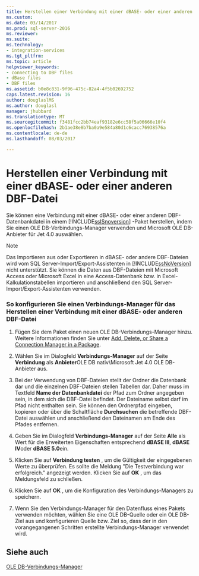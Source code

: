 ```yaml
---
title: Herstellen einer Verbindung mit einer dBASE- oder einer anderen DBF-Datei | Microsoft Docs
ms.custom: 
ms.date: 03/14/2017
ms.prod: sql-server-2016
ms.reviewer: 
ms.suite: 
ms.technology:
- integration-services
ms.tgt_pltfrm: 
ms.topic: article
helpviewer_keywords:
- connecting to DBF files
- dBase files
- DBF files
ms.assetid: b0e8c831-9f96-475c-82a4-4f5b02692752
caps.latest.revision: 16
author: douglaslMS
ms.author: douglasl
manager: jhubbard
ms.translationtype: MT
ms.sourcegitcommit: f3481fcc2bb74eaf93182e6cc58f5a06666e10f4
ms.openlocfilehash: 2b1ae38e8b7ba0a9e584a80d1c6cacc76938576a
ms.contentlocale: de-de
ms.lasthandoff: 08/03/2017

---
```

# <a name="connect-to-a-dbase-or-other-dbf-file"></a>Herstellen einer Verbindung mit einer dBASE- oder einer anderen DBF-Datei
  Sie können eine Verbindung mit einer dBASE- oder einer anderen DBF-Datenbankdatei in einem [!INCLUDE[ssISnoversion](../../includes/ssisnoversion-md.md)] -Paket herstellen, indem Sie einen OLE DB-Verbindungs-Manager verwenden und Microsoft OLE DB-Anbieter für Jet 4.0 auswählen.  
  
> [!NOTE]  
>  Das Importieren aus oder Exportieren in dBASE- oder andere DBF-Dateien wird vom SQL Server-Import/Export-Assistenten in [!INCLUDE[ssNoVersion](../../includes/ssnoversion-md.md)] nicht unterstützt. Sie können die Daten aus DBF-Dateien mit Microsoft Access oder Microsoft Excel in eine Access-Datenbank bzw. in Excel-Kalkulationstabellen importieren und anschließend den SQL Server-Import/Export-Assistenten verwenden.  
  
### <a name="to-configure-a-connection-manager-to-connect-to-a-dbase-or-other-dbf-file"></a>So konfigurieren Sie einen Verbindungs-Manager für das Herstellen einer Verbindung mit einer dBASE- oder anderen DBF-Datei  
  
1.  Fügen Sie dem Paket einen neuen OLE DB-Verbindungs-Manager hinzu. Weitere Informationen finden Sie unter [Add, Delete, or Share a Connection Manager in a Package](http://msdn.microsoft.com/library/6f2ba4ea-10be-4c40-9e80-7efcf6ee9655).  
  
2.  Wählen Sie im Dialogfeld **Verbindungs-Manager** auf der Seite **Verbindung** als **Anbieter**OLE DB nativ\Microsoft Jet 4.0 OLE DB-Anbieter aus.  
  
3.  Bei der Verwendung von DBF-Dateien stellt der Ordner die Datenbank dar und die einzelnen DBF-Dateien stellen Tabellen dar. Daher muss im Textfeld **Name der Datenbankdatei** der Pfad zum Ordner angegeben sein, in dem sich die DBF-Datei befindet. Der Dateiname selbst darf im Pfad nicht enthalten sein. Sie können den Ordnerpfad eingeben, kopieren oder über die Schaltfläche **Durchsuchen** die betreffende DBF-Datei auswählen und anschließend den Dateinamen am Ende des Pfades entfernen.  
  
4.  Geben Sie im Dialogfeld **Verbindungs-Manager** auf der Seite **Alle** als Wert für die Erweiterten Eigenschaften entsprechend **dBASE III**, **dBASE IV**oder **dBASE 5.0**ein.  
  
5.  Klicken Sie auf **Verbindung testen** , um die Gültigkeit der eingegebenen Werte zu überprüfen. Es sollte die Meldung "Die Testverbindung war erfolgreich." angezeigt werden. Klicken Sie auf **OK** , um das Meldungsfeld zu schließen.  
  
6.  Klicken Sie auf **OK** , um die Konfiguration des Verbindungs-Managers zu speichern.  
  
7.  Wenn Sie den Verbindungs-Manager für den Datenfluss eines Pakets verwenden möchten, wählen Sie eine OLE DB-Quelle oder ein OLE DB-Ziel aus und konfigurieren Quelle bzw. Ziel so, dass der in den vorangegangenen Schritten erstellte Verbindungs-Manager verwendet wird.  
  
## <a name="see-also"></a>Siehe auch  
 [OLE DB-Verbindungs-Manager](../../integration-services/connection-manager/ole-db-connection-manager.md)  
  
  
